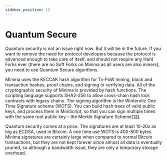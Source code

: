 ```yaml
---
sidebar_position: 12
---
```


# Quantum Secure

Quantum security is not an issue right now. But it will be in the future. If you want to remove the need for protocol developers because the protocol is advanced enough to take care of itself, and should not require any Hard Forks ever (there are no Soft Forks on Minima as all users are also miners), you need to use Quantum Secure algorithms.

Minima uses the KECCAK hash algorithm for Tx-PoW mining, block and transaction hashes, proof chains, and signing or verifying data. All of the cryptographic security of Minima is provided by hash functions. The scripting language supports SHA2-256 to allow cross-chain hash lock contracts with legacy chains. The signing algorithm is the Winternitz One Time Signature scheme (WOTS). You can build hash trees of valid public keys, and process them in MiniScript, so that you can sign multiple times with the same root public key – the Merkle Signature Scheme[[13]](/docs/minimawhitepaper/specialthanksto).

Quantum security comes at a price. The signatures are at least 10-20x as big as ECDSA, used in Bitcoin. A one time use WOTS is 400-800 bytes. Minima signatures are certainly large when compared to normal Bitcoin transactions, but they are not kept forever since almost all data is eventually pruned, so although a bandwidth issue, they are only a temporary storage overhead.



